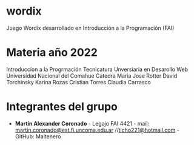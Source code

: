 # wordix
Juego Wordix desarrollado en Introducción a la Programación (FAI)

# Materia año 2022 

Introduccíon a la Progrmación
Tecnicatura Unversiaria en Desarollo Web
Universidad Nacional del Comahue
Catedra
 Maria Jose Rotter
 David Torchinsky
 Karina Rozas
 Cristian Torres
 Claudia Carrasco

# Integrantes del grupo

- **Martin Alexander Coronado** - Legajo FAI 4421 - mail: martin.coronado@est.fi.uncoma.edu.ar //ticho221@hotmail.com - GitHub: Maitenero